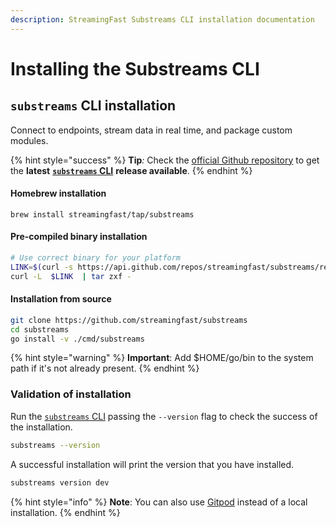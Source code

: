 ```yaml
---
description: StreamingFast Substreams CLI installation documentation
---
```


# Installing the Substreams CLI

## `substreams` CLI installation

Connect to endpoints, stream data in real time, and package custom modules.

{% hint style="success" %}
**Tip**_:_ Check the [official Github repository](https://github.com/streamingfast/substreams/releases) to get the **latest** [**`substreams` CLI**](../reference-and-specs/command-line-interface.md) **release available**.&#x20;
{% endhint %}

#### Homebrew installation

```
brew install streamingfast/tap/substreams
```

#### Pre-compiled binary installation

```bash
# Use correct binary for your platform
LINK=$(curl -s https://api.github.com/repos/streamingfast/substreams/releases/latest | awk '/download.url.*linux/ {print $2}' | sed 's/"//g')
curl -L  $LINK  | tar zxf -
```

#### Installation from source

```bash
git clone https://github.com/streamingfast/substreams
cd substreams
go install -v ./cmd/substreams
```

{% hint style="warning" %}
**Important**: Add $HOME/go/bin to the system path if it's not already present.
{% endhint %}

### Validation of installation

Run the [`substreams` CLI](../reference-and-specs/command-line-interface.md) passing the `--version` flag to check the success of the installation.

```bash
substreams --version
```

A successful installation will print the version that you have installed.

```bash
substreams version dev
```

{% hint style="info" %}
**Note**: You can also use [Gitpod](../developers-guide/installation-requirements.md) instead of a local installation.
{% endhint %}
